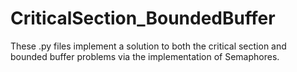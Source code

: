 # CriticalSection_BoundedBuffer
These .py files implement a solution to both the critical section and bounded buffer problems via the implementation of Semaphores.
